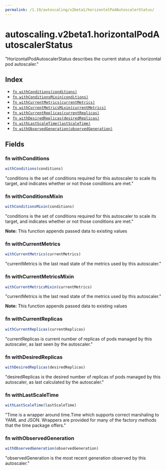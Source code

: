 ```yaml
---
permalink: /1.19/autoscaling/v2beta1/horizontalPodAutoscalerStatus/
---
```


# autoscaling.v2beta1.horizontalPodAutoscalerStatus

"HorizontalPodAutoscalerStatus describes the current status of a horizontal pod autoscaler."

## Index

* [`fn withConditions(conditions)`](#fn-withconditions)
* [`fn withConditionsMixin(conditions)`](#fn-withconditionsmixin)
* [`fn withCurrentMetrics(currentMetrics)`](#fn-withcurrentmetrics)
* [`fn withCurrentMetricsMixin(currentMetrics)`](#fn-withcurrentmetricsmixin)
* [`fn withCurrentReplicas(currentReplicas)`](#fn-withcurrentreplicas)
* [`fn withDesiredReplicas(desiredReplicas)`](#fn-withdesiredreplicas)
* [`fn withLastScaleTime(lastScaleTime)`](#fn-withlastscaletime)
* [`fn withObservedGeneration(observedGeneration)`](#fn-withobservedgeneration)

## Fields

### fn withConditions

```ts
withConditions(conditions)
```

"conditions is the set of conditions required for this autoscaler to scale its target, and indicates whether or not those conditions are met."

### fn withConditionsMixin

```ts
withConditionsMixin(conditions)
```

"conditions is the set of conditions required for this autoscaler to scale its target, and indicates whether or not those conditions are met."

**Note:** This function appends passed data to existing values

### fn withCurrentMetrics

```ts
withCurrentMetrics(currentMetrics)
```

"currentMetrics is the last read state of the metrics used by this autoscaler."

### fn withCurrentMetricsMixin

```ts
withCurrentMetricsMixin(currentMetrics)
```

"currentMetrics is the last read state of the metrics used by this autoscaler."

**Note:** This function appends passed data to existing values

### fn withCurrentReplicas

```ts
withCurrentReplicas(currentReplicas)
```

"currentReplicas is current number of replicas of pods managed by this autoscaler, as last seen by the autoscaler."

### fn withDesiredReplicas

```ts
withDesiredReplicas(desiredReplicas)
```

"desiredReplicas is the desired number of replicas of pods managed by this autoscaler, as last calculated by the autoscaler."

### fn withLastScaleTime

```ts
withLastScaleTime(lastScaleTime)
```

"Time is a wrapper around time.Time which supports correct marshaling to YAML and JSON.  Wrappers are provided for many of the factory methods that the time package offers."

### fn withObservedGeneration

```ts
withObservedGeneration(observedGeneration)
```

"observedGeneration is the most recent generation observed by this autoscaler."